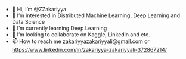 - 👋 Hi, I’m @ZZakariyya
- 👀 I’m interested in Distributed Machine Learning, Deep Learning and Data Science
- 🌱 I’m currently learning Deep Learning
- 💞️ I’m looking to collaborate on Kaggle, Linkedin and etc.
- 📫 How to reach me zakariyyazakariyyali@gmail.com or https://www.linkedin.com/in/zakariyya-zakariyyali-372867214/

<!---
ZZakariyya/ZZakariyya is a ✨ special ✨ repository because its `README.md` (this file) appears on your GitHub profile.
You can click the Preview link to take a look at your changes.
--->
